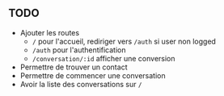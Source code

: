## TODO

- Ajouter les routes
  - `/` pour l'accueil, rediriger vers `/auth` si user non logged
  - `/auth` pour l'authentification
  - `/conversation/:id` afficher une conversion
- Permettre de trouver un contact
- Permettre de commencer une conversation
- Avoir la liste des conversations sur `/`

